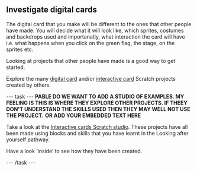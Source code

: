 ## Investigate digital cards
The digital card that you make will be different to the ones that other people have made. You will decide what it will look like, which sprites, costumes and backdrops used and importanatly, what interaction the card will have i.e. what happens when you click on the green flag, the stage, on the sprites etc.

Looking at projects that other people have made is a good way to get started. 

Explore the many [digital card](https://scratch.mit.edu/search/projects?q=digital%20card) and/or [interactive card](https://scratch.mit.edu/search/projects?q=interactive%20card) Scratch projects created by others.

--- task ---
**PABLE DO WE WANT  TO ADD A STUDIO OF EXAMPLES. MY FEELING IS THIS  IS WHERE THEY EXPLORE OTHER PROJECTS. IF THEEY DON'T UNDERSTAND THE SKILLS USED THEN THEY MAY WELL NOT USE THE PROJECT.**
**OR ADD YOUR EMBEDDED TEXT HERE**

Take a look at the [Interactive cards Scratch studio](). These projects have all been made using blocks and skills that you have learnt in the Looking after yourself pathway.

Have a look ‘inside’ to see how they have been created.

--- /task ---

